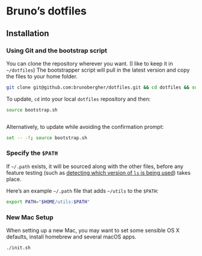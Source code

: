 # Bruno’s dotfiles

## Installation

### Using Git and the bootstrap script

You can clone the repository wherever you want. (I like to keep it in `~/dotfiles`) The bootstrapper script will pull in the latest version and copy the files to your home folder.

```bash
git clone git@github.com:brunobergher/dotfiles.git && cd dotfiles && source bootstrap.sh
```

To update, `cd` into your local `dotfiles` repository and then:

```bash
source bootstrap.sh



```

Alternatively, to update while avoiding the confirmation prompt:

```bash
set -- -f; source bootstrap.sh
```

### Specify the `$PATH`

If `~/.path` exists, it will be sourced along with the other files, before any feature testing (such as [detecting which version of `ls` is being used](https://github.com/brunobergher/dotfiles/blob/aff769fd75225d8f2e481185a71d5e05b76002dc/.aliases#L21-26)) takes place.

Here’s an example `~/.path` file that adds `~/utils` to the `$PATH`:

```bash
export PATH="$HOME/utils:$PATH"
```

### New Mac Setup

When setting up a new Mac, you may want to set some sensible OS X defaults, install homebrew and several macOS apps.

```bash
./init.sh
```